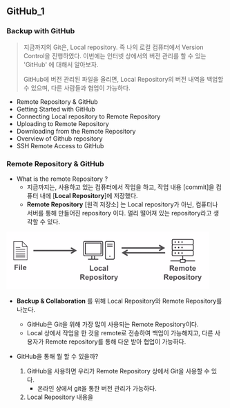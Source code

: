## GitHub_1

### Backup with GitHub

> 지금까지의 Git은, Local repository. 즉 나의 로컬 컴퓨터에서 Version Control을 진행하였다. 이번에는 인터넷 상에서의 버전 관리를 할 수 있는 'GitHub' 에 대해서 알아보자.
>
> GitHub에 버전 관리된 파일을 올리면, Local Repository의 버전 내역을 백업할 수 있으며, 다른 사람들과 협업이 가능하다.

- Remote Repository & GitHub
- Getting Started with GitHub
- Connecting Local repository to Remote Repository
- Uploading to Remote Repository
- Downloading from the Remote Repository
- Overview of Github repository
- SSH Remote Access to GitHub



### Remote Repository & GitHub

- What is the remote Repository ?
  - 지금까지는, 사용하고 있는 컴퓨터에서 작업을 하고, 작업 내용 [commit]을 컴퓨터 내에 [**Local Repository**]에 저장했다.
  - **Remote Repository** [원격 저장소] 는 Local repository가 아닌, 컴퓨터나 서버를 통해 만들어진 repository 이다. 멀리 떨어져 있는 repository라고 생각할 수 있다.

<img src="./readmeImg/forAfterMidTerm/remoteRepository.png" alt="remoteRepository" style="zoom:50%;" /> 

- **Backup & Collaboration** 를 위해 Local Repository와 Remote Repository를 나눈다.
  - GitHub은 Git을 위해 가장 많이 사용되는 Remote Repository이다.
  - Local 상에서 작업을 한 것을 remote로 전송하여 백업이 가능해지고, 다른 사용자가 Remote repository를 통해 다운 받아 협업이 가능하다.



- GitHub을 통해 뭘 할 수 있을까?
  1. GitHub을 사용하면 우리가 Remote Repository 상에서 Git을 사용할 수 있다.
     - 온라인 상에서 git을 통한 버전 관리가 가능하다.
  2. Local Repository 내용을 
